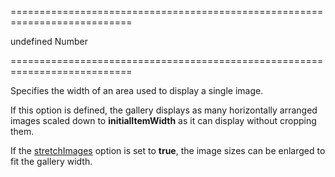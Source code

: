 ===========================================================================
<!--default-->undefined<!--/default-->
<!--type-->Number<!--/type-->
===========================================================================

<!--shortDescription-->
Specifies the width of an area used to display a single image.
<!--/shortDescription-->

<!--fullDescription-->
If this option is defined, the gallery displays as many horizontally arranged images scaled down to **initialItemWidth** as it can display without cropping them.

If the [stretchImages]({basewidgetpath}/Configuration/#stretchImages) option is set to **true**, the image sizes can be enlarged to fit the gallery width.


<!--/fullDescription-->